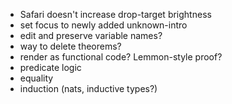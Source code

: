 * Safari doesn't increase drop-target brightness
* set focus to newly added unknown-intro
* edit and preserve variable names?
* way to delete theorems?
* render as functional code? Lemmon-style proof?
* predicate logic
* equality
* induction (nats, inductive types?)